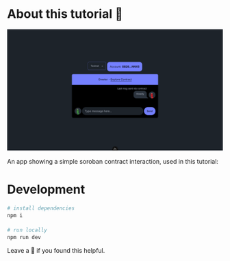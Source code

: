 # About this tutorial 🌟

<img src="static/demo.png" alt="demo" />

An app showing a simple soroban contract interaction, used in this tutorial:

# Development
```bash
# install dependencies
npm i

# run locally
npm run dev
```

Leave a 🌟 if you found this helpful.